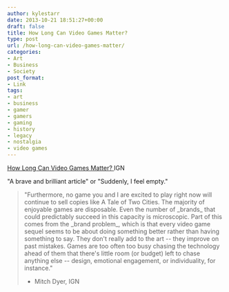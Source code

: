 ```yaml
---
author: kylestarr
date: 2013-10-21 18:51:27+00:00
draft: false
title: How Long Can Video Games Matter?
type: post
url: /how-long-can-video-games-matter/
categories:
- Art
- Business
- Society
post_format:
- Link
tags:
- art
- business
- gamer
- gamers
- gaming
- history
- legacy
- nostalgia
- video games
---
```


[How Long Can Video Games Matter?
](http://www.ign.com/articles/2013/10/21/how-long-can-video-games-matter)IGN

"A brave and brilliant article" or "Suddenly, I feel empty."


<blockquote>"Furthermore, no game you and I are excited to play right now will continue to sell copies like A Tale of Two Cities. The majority of enjoyable games are disposable. Even the number of _brands_ that could predictably succeed in this capacity is microscopic. Part of this comes from the _brand problem_, which is that every video game sequel seems to be about doing something better rather than having something to say. They don't really add to the art -- they improve on past mistakes. Games are too often too busy chasing the technology ahead of them that there's little room (or budget) left to chase anything else -- design, emotional engagement, or individuality, for instance."

- Mitch Dyer, IGN</blockquote>
